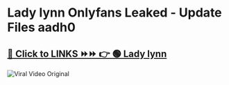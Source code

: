 
 # Lady lynn Onlyfans Leaked - Update Files aadh0

## <h2><a href="https://clipsfans.com/Lady_lynn&ref=git">🔗 Click to LINKS ⏩⏩ 👉 🟢 Lady lynn </a></h2>

<a href="https://clipsfans.com/Lady_lynn&ref=git" rel="nofollow" data-target="animated-image.originalLink"><img src="https://i.ibb.co.com/xMMVF88/686577567.gif" alt="Viral Video Original" style="max-width: 100%; display: inline-block;" data-target="animated-image.originalImage"></a>

